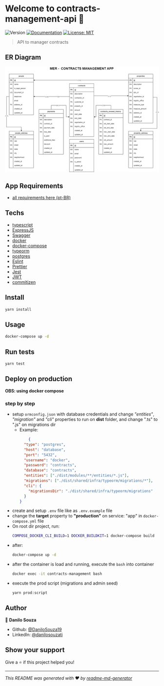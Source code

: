 # Welcome to contracts-management-api 👋
![Version](https://img.shields.io/badge/version-1.0.0-blue.svg?cacheSeconds=2592000)
[![Documentation](https://img.shields.io/badge/documentation-yes-brightgreen.svg)](http://localhost:3335/api/docs)
[![License: MIT](https://img.shields.io/badge/License-MIT-yellow.svg)](#)

> API to manager contracts

## ER Diagram
<img src="./docs/ER_diagram.png" />

## App Requirements
* [all requirements here (pt-BR)](./docs/requirements.md)

## Techs

* [typescript](https://www.typescriptlang.org)
* [ExpressJS](http://expressjs.com)
* [Swagger](https://swagger.io/)
* [docker](https://www.docker.com)
* [docker-compose](https://docs.docker.com/compose/)
* [typeorm](https://typeorm.io/#/)
* [postgres](https://www.postgresql.org)
* [Eslint](https://eslint.org)
* [Prettier](https://prettier.io)
* [Jest](https://jestjs.io)
* [JWT](https://jwt.io)
* [commitizen](https://commitizen-tools.github.io/commitizen/)

## Install

```sh
yarn install
```

## Usage

```sh
docker-compose up -d
```

## Run tests

```sh
yarn test
```

## Deploy on production

**OBS: using docker compose**

### step by step
* setup `ormconfig.json` with database credentials and change *"entities"*, *"migration"* and *"cli"* properties to run on **dist** folder, and change ".ts" to ".js" on migrations dir
  - Example:
    ```json
        {
      "type": "postgres",
      "host": "database",
      "port": "5432",
      "username": "docker",
      "password": "contracts",
      "database": "contracts",
      "entities": ["./dist/modules/**/entities/*.js"],
      "migrations": ["./dist/shared/infra/typeorm/migrations/*"],
      "cli": {
        "migrationsDir": "./dist/shared/infra/typeorm/migrations"
      }
    }

    ```
* create and setup `.env` file like as `.env.example` file
* change the **target** property to **"production"** on service: "app" in `docker-compose.yml` file
* On root dir project, run:
  ```sh
  COMPOSE_DOCKER_CLI_BUILD=1 DOCKER_BUILDKIT=1 docker-compose build
  ```
* after:
  ```sh
  docker-compose up -d

  ```
* after the container is load and running, execute the `bash` into container
  ```sh
  docker exec -it contracts-management bash
  ```
* execute the prod script (migrations and admin seed)
  ```sh
  yarn prod:script
  ```


## Author

👤 **Danilo Souza**

* Github: [@DaniloSouza19](https://github.com/DaniloSouza19)
* LinkedIn: [@danilosouzati](https://linkedin.com/in/danilosouzati)

## Show your support

Give a ⭐️ if this project helped you!


***
_This README was generated with ❤️ by [readme-md-generator](https://github.com/kefranabg/readme-md-generator)_

